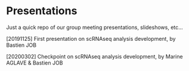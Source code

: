 # Presentations

Just a quick repo of our group meeting presentations, slideshows, etc...


[20191125] First presentation on scRNAseq analysis development, by Bastien JOB

[20200302] Checkpoint on scRNAseq analysis development, by Marine AGLAVE & Bastien JOB
